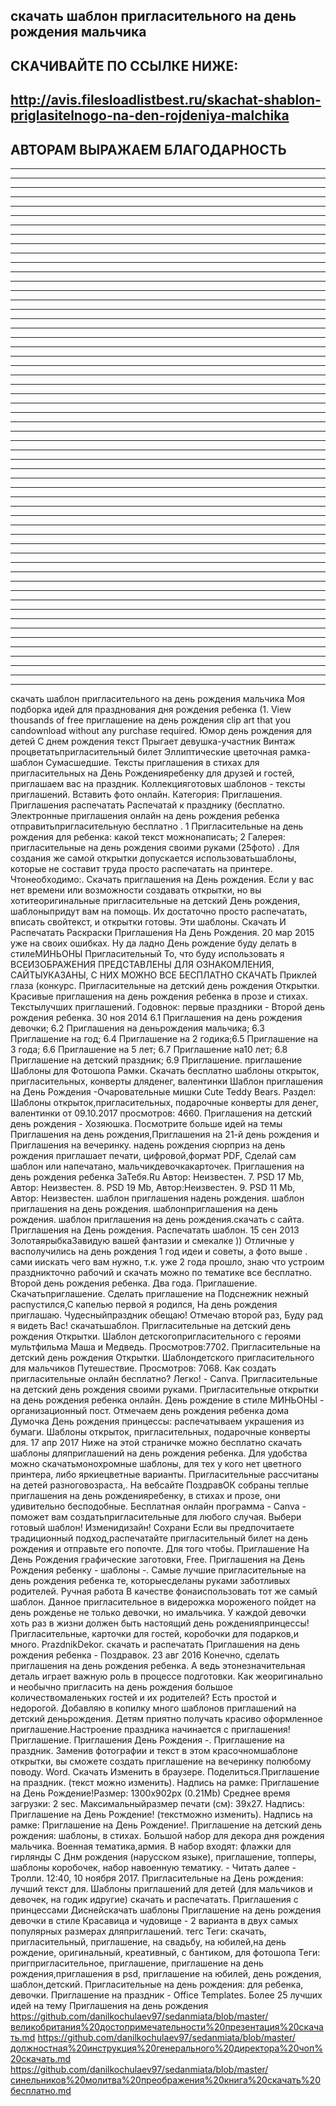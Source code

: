 скачать шаблон пригласительного на день рождения мальчика
--------------------------------------------------
СКАЧИВАЙТЕ ПО ССЫЛКЕ НИЖЕ:
--------------------------------------------------
http://avis.filesloadlistbest.ru/skachat-shablon-priglasitelnogo-na-den-rojdeniya-malchika
--------------------------------------------------
АВТОРАМ ВЫРАЖАЕМ БЛАГОДАРНОСТЬ
--------------------------------------------------
--------------------------------------------------
--------------------------------------------------
--------------------------------------------------
--------------------------------------------------
--------------------------------------------------
--------------------------------------------------
--------------------------------------------------
--------------------------------------------------
--------------------------------------------------
--------------------------------------------------
--------------------------------------------------
--------------------------------------------------
--------------------------------------------------
--------------------------------------------------
--------------------------------------------------
--------------------------------------------------
--------------------------------------------------
--------------------------------------------------
--------------------------------------------------
--------------------------------------------------
--------------------------------------------------
--------------------------------------------------
--------------------------------------------------
--------------------------------------------------
--------------------------------------------------
--------------------------------------------------
--------------------------------------------------
--------------------------------------------------
--------------------------------------------------
--------------------------------------------------
--------------------------------------------------
--------------------------------------------------
--------------------------------------------------
--------------------------------------------------
--------------------------------------------------
--------------------------------------------------
--------------------------------------------------
--------------------------------------------------
--------------------------------------------------
--------------------------------------------------
--------------------------------------------------
--------------------------------------------------
--------------------------------------------------
--------------------------------------------------
--------------------------------------------------
--------------------------------------------------
--------------------------------------------------
--------------------------------------------------
--------------------------------------------------
--------------------------------------------------
--------------------------------------------------
--------------------------------------------------
--------------------------------------------------
--------------------------------------------------
--------------------------------------------------
--------------------------------------------------
скачать шаблон пригласительного на день рождения мальчика Моя подборка идей для празднования дня рождения ребенка (1. View thousands of free приглашение на день рождения clip art that you candownload without any purchase required.  Юмор день рождения для детей С днем рождения текст  Прыгает девушка-участник  Винтаж процветатьпригласительный билет  Эллиптические цветочная рамка-шаблон Сумасшедшие. Тексты приглашения в стихах для пригласительных на День Рожденияребенку для друзей и гостей, приглашаем вас на праздник. Коллекцияготовых шаблонов - тексты приглашений. Вставить фото онлайн. Категория: Приглашения. Приглашения распечатать Распечатай к празднику (бесплатно. Электронные приглашения онлайн на день рождения ребенка  отправитьпригласительную бесплатно  . 1 Пригласительные на день рождения для ребенка: какой текст можнонаписать; 2 Галерея: пригласительные на день рождения своими руками (25фото) . Для создания же самой открытки допускается использоватьшаблоны, которые не составит труда просто распечатать на принтере. Чтонеобходимо:. Скачать приглашения на День рождения. Если у вас нет времени или возможности создавать открытки, но вы хотитеоригинальные пригласительные на детский День рождения, шаблоныпридут вам на помощь. Их достаточно просто распечатать, вписать свойтекст, и открытки готовы. Эти шаблоны. Скачать И Распечатать Раскраски Приглашения На День Рождения.
20 мар 2015   уже на своих ошибках. Ну да ладно День рождение буду делать в стилеМИНЬОНЫ Пригласительный То, что буду использовать я ВСЕИЗОБРАЖЕНИЯ ПРЕДСТАВЛЕНЫ ДЛЯ ОЗНАКОМЛЕНИЯ, САЙТЫУКАЗАНЫ, С НИХ МОЖНО ВСЕ БЕСПЛАТНО СКАЧАТЬ Приклей глаза (конкурс. Пригласительные на детский день рождения Открытки. Красивые приглашения на день рождения ребенка в прозе и стихах. Текстылучших приглашений. Годовнок: первые праздники - Второй день рождения ребенка. 30 ноя 2014  6.1 Приглашения на день рождения девочки; 6.2 Приглашения на деньрождения мальчика; 6.3 Приглашение на год; 6.4 Приглашение на 2 годика;6.5 Приглашение на 3 года; 6.6 Приглашение на 5 лет; 6.7 Приглашение на10 лет; 6.8 Приглашение на детский праздник; 6.9 Приглашение. приглашение  Шаблоны для Фотошопа  Рамки. Скачать бесплатно шаблоны открыток, пригласительных, конверты дляденег, валентинки  Шаблон приглашения на День Рождения -Очаровательные мишки  Cute Teddy Bears. Раздел: Шаблоны открыток,пригласительных, подарочные конверты для денег, валентинки от 09.10.2017  просмотров: 4660. Приглашения на детский день рождения - Хозяюшка. Посмотрите больше идей на темы Приглашения на день рождения,Приглашения на 21-й день рождения и Приглашения на вечеринку.  надень рождения  сюрприз на день рождения приглашает  печати, цифровой,формат PDF, Сделай сам шаблон или напечатано, мальчикдевочкакарточек. Приглашения на день рождения ребенка  ЗаТебя.Ru
Автор: Неизвестен. 7. PSD  17 Mb, Автор: Неизвестен. 8. PSD  19 Mb, Автор:Неизвестен. 9. PSD  11 Mb, Автор: Неизвестен. шаблон приглашения надень рождения. шаблон приглашения на день рождения. шаблонприглашения на день рождения. шаблон приглашения на день рождения.скачать с сайта. Приглашения на День рождения. Распечатать шаблон. 15 сен 2013  ЗолотаярыбкаЗавидую вашей фантазии и смекалке )) Отличные у васполучились на день рождения 1 год идеи и советы, а фото  выше . сами иискать чего вам нужно, т.к. уже 2 года прошло, знаю что устроим праздникточно рабочий и скачать можно по тематике все бесплатно. Второй день рождения ребенка. Два года. Приглашение. Скачатьприглашение. Сделать приглашение на Подснежник нежный распустился,С капелью первой я родился, На день рождения приглашаю. Чудесныйпраздник обещаю! Отмечаю второй раз, Буду рад я видеть Вас! скачатьшаблон. Пригласительные на детский день рождения Открытки. Шаблон детскогопригласительного с героями мультфильма Маша и Медведь. Просмотров:7702. Пригласительные на детский день рождения Открытки. Шаблондетского пригласительного для мальчиков Путешествие. Просмотров: 7068. Как создать пригласительные онлайн бесплатно? Легко! - Canva. Пригласительные на детский день рождения своими руками. Пригласительные открытки на день рождения ребенка онлайн. День рождение в стиле МИНЬОНЫ - организационный пост. Отмечаем день рождения ребенка дома  Думочка
День рождения принцессы: распечатываем украшения из бумаги. Шаблоны открыток, пригласительных, подарочные конверты для. 17 апр 2017  Ниже на этой страничке можно бесплатно скачать шаблоны дляприглашений на день рождения ребенка. Для удобства можно скачатьмонохромные шаблоны, для тех у кого нет цветного принтера, либо яркиецветные варианты. Пригласительные рассчитаны на детей разноговозраста,. На вебсайте ПоздравОК собраны теплые приглашения на день рожденияребенку, в стихах и прозе, они удивительно бесподобные. Бесплатная онлайн программа - Canva - поможет вам создатьпригласительные для любого случая.  Выбери готовый шаблон!  Изменидизайн!  Сохрани  Если вы предпочитаете традиционный подход,распечатайте пригласительный билет на день рождения и отправьте его попочте. Для того чтобы. Приглашение На День Рождения графические заготовки, Free. Приглашения на День Рождения ребенку - шаблоны -. Самые лучшие пригласительные на день рождения ребенка те, которыесделаны руками заботливых родителей. Ручная работа  В качестве фонаиспользовать тот же самый шаблон.  Данное пригласительное в видерожка мороженого пойдет на день рожденье не только девочки, но имальчика. У каждой девочки хоть раз в жизни должен быть настоящий день рожденияпринцессы! Пригласительные, карточки для гостей, коробочки для подарков,и много. PrazdnikDekor. скачать и распечатать
Приглашения на день рождения ребенка - Поздравок. 23 авг 2016  Конечно, сделать приглашения на день рождения ребенка. А ведь этонезначительная деталь играет важную роль в процессе подготовки. Как жеоригинально и необычно пригласить на день рождения большое количествомаленьких гостей и их родителей? Есть простой и недорогой. Добавляю в копилку много шаблонов приглашений на детский деньрождения. Детям приятно получать красиво оформленное приглашение.Настроение праздника начинается с приглашения! Приглашение. Приглашения День Рождения -. Приглашение на праздник. Заменив фотографии и текст в этом красочномшаблоне открытки, вы сможете создать приглашение на вечеринку полюбому поводу. Word. Скачать Изменить в браузере. Поделиться.Приглашение на праздник. (текст можно изменить). Надпись на рамке: Приглашение на День Рождение!Размер: 1300x902px (0.21Mb) Среднее время загрузки: 2 sec. Максимальныйразмер печати (см): 39x27. Надпись: Приглашение на День Рождение! (текстможно изменить). Надпись на рамке: Приглашение на День Рождение!. Приглашение на детский день рождения: шаблоны, в стихах. Большой набор для декора дня рождения мальчика. Военная тематика,армия. В набор входят: флажки для гирлянды С Днм рождения (нарусском языке), приглашение, топперы, шаблоны коробочек, набор навоенную тематику. - Читать далее -  Тролли. 12:40, 10 ноября 2017. Пригласительные на День рождения: лучший текст для. Шаблоны приглашений для детей (для мальчиков и девочек, на годик идругие) скачать и распечатать.  Приглашения с принцессами Диснейскачать шаблоны  Приглашение на день рождения девочки в стиле Красавица и чудовище - 2 варианта в двух самых популярных размерах дляприглашений.
тегс Теги: скачать, пригласительный, приглашение, на свадьбу, на юбилей,на день рождение, оригинальный, креативный, с бантиком, для фотошопа Теги: пригпригласительное, приглашение, приглашение на день рождения,приглашения в psd, приглашение на юбилей, день рождения, шаблон,детский. Пригласительные на день рождения: для ребенка, девочки. Приглашение на праздник - Office Templates. Более 25 лучших идей на тему Приглашения на день рождения
https://github.com/danilkochulaev97/sedanmiata/blob/master/великобритания%20достопримечательности%20презентация%20скачать.md
https://github.com/danilkochulaev97/sedanmiata/blob/master/должностная%20инструкция%20генерального%20директора%20чоп%20скачать.md
https://github.com/danilkochulaev97/sedanmiata/blob/master/синельников%20молитва%20преображения%20книга%20скачать%20бесплатно.md